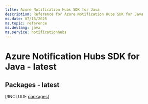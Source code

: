 ```yaml
---
title: Azure Notification Hubs SDK for Java
description: Reference for Azure Notification Hubs SDK for Java
ms.date: 07/16/2025
ms.topic: reference
ms.devlang: java
ms.service: notificationhubs
---
```

# Azure Notification Hubs SDK for Java - latest
## Packages - latest
[!INCLUDE [packages](notification-hubs-index.md)]